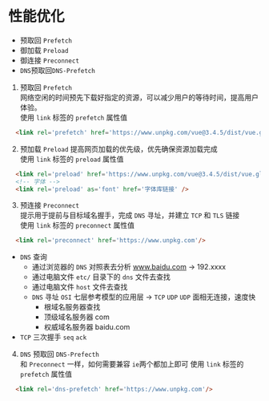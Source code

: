 
性能优化
=
  - 预取回 `Prefetch`
  - 御加载 `Preload`
  - 御连接 `Preconnect`
  - `DNS`预取回`DNS-Prefetch`

1. 预取回 `Prefetch`  
  网络空闲的时间预先下载好指定的资源，可以减少用户的等待时间，提高用户体验。  
  使用 `link` 标签的 `prefetch` 属性值  
  ```html
    <link rel='prefetch' href='https://www.unpkg.com/vue@3.4.5/dist/vue.global.js'/>
  ```

2. 预加载 `Preload`
  提高网页加载的优先级，优先确保资源加载完成  
  使用 `link` 标签的 `preload` 属性值  
  ```html
    <link rel='preload' href='https://www.unpkg.com/vue@3.4.5/dist/vue.global.js'/>
    <!-- 字体 -->
    <link rel='preload' as='font' href='字体库链接' />
  ```

3. 预连接 `Preconnect`  
  提示用于提前与目标域名握手，完成 `DNS` 寻址，并建立 `TCP` 和 `TLS` 链接  
  使用 `link` 标签的 `preconnect` 属性值
  ```html
    <link rel='preconnect' href='https://www.unpkg.com'/>
  ```
  
  * `DNS` 查询
    - 通过浏览器的 `DNS` 对照表去分析 www.baidu.com -> 192.xxxx
    - 通过电脑文件 `etc/` 目录下的 `dns` 文件去查找
    - 通过电脑文件 `host` 文件去查找
    - `DNS` 寻址 `OSI` 七层参考模型的应用层 -> `TCP` `UDP` `UDP` 面相无连接，速度快
      - 根域名服务器查找
      - 顶级域名服务器 com
      - 权威域名服务器 baidu.com
  * `TCP` 三次握手 `seq` `ack`  

4. `DNS` 预取回 `DNS-Prefecth`  
  和 `Preconnect` 一样，如何需要兼容 `ie`两个都加上即可
  使用 `link` 标签的 `prefetch` 属性值  
  ```html
    <link rel='dns-prefetch' href='https://www.unpkg.com'/>
  ```